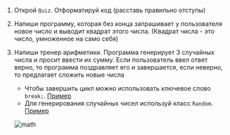 1. Открой `Quiz`. Отформатируй код (расставь правильно отступы)

2. Напиши программу, которая без конца запрашивает у пользователя новое число и выводит квадрат этого числа. (Квадрат числа - это число, умноженное на само себя)

3. Напиши тренер арифметики. Программа генерирует 3 случайных числа и просит ввести их сумму. Если пользователь ввел ответ верно, то программа поздравляет его и завершается, если неверно, то предлагает сложить новые числа

   - Чтобы завершить цикл можно использовать ключевое слово `break;`. [Пример](https://gist.github.com/Simplifier/b36f425481693b57d941d88c4747df90)
   - Для генерирования случайных чисел используй класс `Random`. [Пример](https://gist.github.com/Simplifier/d950e383447e4e5256e62b70de12fcc7)

   ![math](https://camo.githubusercontent.com/a56f71abcfd528e6927222fb6765a6734c37a83f/68747470733a2f2f6170692e6d6f6e6f736e61702e636f6d2f7270632f66696c652f646f776e6c6f61643f69643d4276677a36337a32796d4d694c673868565173647248396b463944555361)
